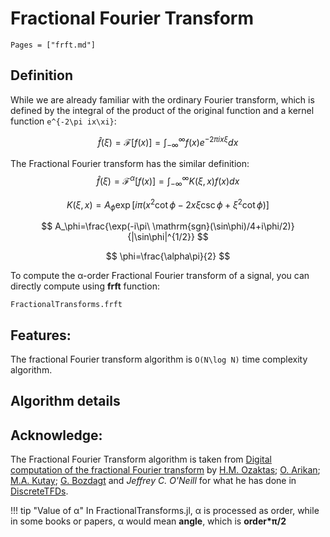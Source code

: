 # Fractional Fourier Transform

```@contents
Pages = ["frft.md"]
```

## Definition

While we are already familiar with the ordinary Fourier transform, which is defined by the integral of the product of the original function and a kernel function ``e^{-2\pi ix\xi}​``:

$$
\hat{f}(\xi)=\mathcal{F}[f(x)]=\int_{-\infty}^\infty f(x)e^{-2\pi ix\xi}dx
$$

The Fractional Fourier transform has the similar definition:
$$
\hat{f}(\xi)=\mathcal{F}^{\alpha}[f(x)]=\int_{-\infty}^\infty K(\xi,x)f(x)dx
$$

$$
K(\xi,x)=A_\phi \exp[i\pi(x^2\cot\phi-2x\xi\csc\phi+\xi^2\cot\phi)]
$$

$$
A_\phi=\frac{\exp(-i\pi\ \mathrm{sgn}(\sin\phi)/4+i\phi/2)}{|\sin\phi|^{1/2}}
$$

$$
\phi=\frac{\alpha\pi}{2}
$$

To compute the α-order Fractional Fourier transform of a signal, you can directly compute using **frft** function: 

```@docs
FractionalTransforms.frft
```

## Features:

The fractional Fourier transform algorithm is ``O(N\log N)`` time complexity algorithm.

## Algorithm details



## Acknowledge:

The Fractional Fourier Transform algorithm is taken from [Digital computation of the fractional Fourier transform](https://ieeexplore.ieee.org/document/536672) by [H.M. Ozaktas](https://ieeexplore.ieee.org/author/37294843100); [O. Arikan](https://ieeexplore.ieee.org/author/37350304900); [M.A. Kutay](https://ieeexplore.ieee.org/author/37350303800); [G. Bozdagt](https://ieeexplore.ieee.org/author/37086987430) and *Jeffrey C. O'Neill* for what he has done in [DiscreteTFDs](http://tfd.sourceforge.net/).

!!! tip "Value of α"
	In FractionalTransforms.jl, α is processed as order, while in some books or papers, α would mean **angle**, which is **order\*π/2**
